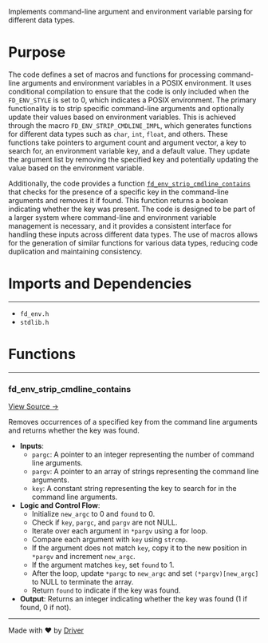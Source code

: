 <!--------------------------------------------------------------------------------->
<!-- IMPORTANT: This file is auto-generated by Driver (https://driver.ai). -------->
<!-- Manual edits may be overwritten on future commits. --------------------------->
<!--------------------------------------------------------------------------------->

Implements command-line argument and environment variable parsing for different data types.

# Purpose
The code defines a set of macros and functions for processing command-line arguments and environment variables in a POSIX environment. It uses conditional compilation to ensure that the code is only included when the `FD_ENV_STYLE` is set to 0, which indicates a POSIX environment. The primary functionality is to strip specific command-line arguments and optionally update their values based on environment variables. This is achieved through the macro `FD_ENV_STRIP_CMDLINE_IMPL`, which generates functions for different data types such as `char`, `int`, `float`, and others. These functions take pointers to argument count and argument vector, a key to search for, an environment variable key, and a default value. They update the argument list by removing the specified key and potentially updating the value based on the environment variable.

Additionally, the code provides a function [`fd_env_strip_cmdline_contains`](<#fd_env_strip_cmdline_contains>) that checks for the presence of a specific key in the command-line arguments and removes it if found. This function returns a boolean indicating whether the key was present. The code is designed to be part of a larger system where command-line and environment variable management is necessary, and it provides a consistent interface for handling these inputs across different data types. The use of macros allows for the generation of similar functions for various data types, reducing code duplication and maintaining consistency.
# Imports and Dependencies

---
- `fd_env.h`
- `stdlib.h`


# Functions

---
### fd\_env\_strip\_cmdline\_contains<!-- {{#callable:fd_env_strip_cmdline_contains}} -->
[View Source →](<../../../../../src/util/env/fd_env.c#L58>)

Removes occurrences of a specified key from the command line arguments and returns whether the key was found.
- **Inputs**:
    - `pargc`: A pointer to an integer representing the number of command line arguments.
    - `pargv`: A pointer to an array of strings representing the command line arguments.
    - `key`: A constant string representing the key to search for in the command line arguments.
- **Logic and Control Flow**:
    - Initialize `new_argc` to 0 and `found` to 0.
    - Check if `key`, `pargc`, and `pargv` are not NULL.
    - Iterate over each argument in `*pargv` using a for loop.
    - Compare each argument with `key` using `strcmp`.
    - If the argument does not match `key`, copy it to the new position in `*pargv` and increment `new_argc`.
    - If the argument matches `key`, set `found` to 1.
    - After the loop, update `*pargc` to `new_argc` and set `(*pargv)[new_argc]` to NULL to terminate the array.
    - Return `found` to indicate if the key was found.
- **Output**: Returns an integer indicating whether the key was found (1 if found, 0 if not).



---
Made with ❤️ by [Driver](https://www.driver.ai/)